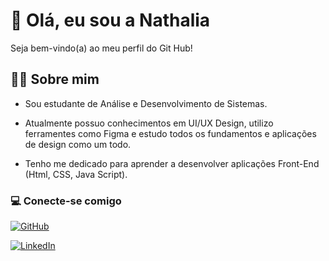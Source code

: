 # 🖤 Olá, eu sou a Nathalia

Seja bem-vindo(a) ao meu perfil do Git Hub!

## 👩🏻 Sobre mim

- Sou estudante de Análise e Desenvolvimento de Sistemas.

- Atualmente possuo conhecimentos em UI/UX Design, utilizo ferramentes como Figma e estudo todos os fundamentos e aplicações de design como um todo.

-  Tenho me dedicado para aprender a desenvolver aplicações Front-End (Html, CSS, Java Script).

### 💻 Conecte-se comigo

[![GitHub](https://img.shields.io/badge/GitHub-100000?style=for-the-badge&logo=github&logoColor=white)](https://github.com/nathvasconcellos)

[![LinkedIn](https://img.shields.io/badge/LinkedIn-0077B5?style=for-the-badge&logo=linkedin&logoColor=white)](https://www.linkedin.com/in/nathalia-vasconcellos-de-souza/)

